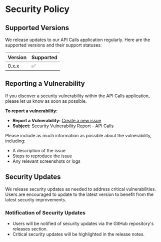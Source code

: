 # Security Policy

## Supported Versions

We release updates to our API Calls application regularly. Here are the supported versions and their support statuses:

| Version | Supported          |
| ------- | ------------------ |
| 0.x.x   | :white_check_mark: |

## Reporting a Vulnerability

If you discover a security vulnerability within the API Calls application, please let us know as soon as possible.

**To report a vulnerability:**
- **Report a Vulnerability:** [Create a new issue](https://github.com/elpeix/apicalls/issues/new/choose)
- **Subject:** Security Vulnerability Report - API Calls

Please include as much information as possible about the vulnerability, including:
- A description of the issue
- Steps to reproduce the issue
- Any relevant screenshots or logs

## Security Updates

We release security updates as needed to address critical vulnerabilities. 
Users are encouraged to update to the latest version to benefit from the 
latest security improvements.

### Notification of Security Updates
- Users will be notified of security updates via the GitHub repository's releases section.
- Critical security updates will be highlighted in the release notes.
